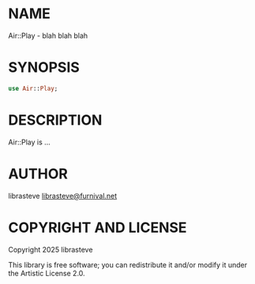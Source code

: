 NAME
====

Air::Play - blah blah blah

SYNOPSIS
========

```raku
use Air::Play;
```

DESCRIPTION
===========

Air::Play is ...

AUTHOR
======

librasteve <librasteve@furnival.net>

COPYRIGHT AND LICENSE
=====================

Copyright 2025 librasteve

This library is free software; you can redistribute it and/or modify it under the Artistic License 2.0.


